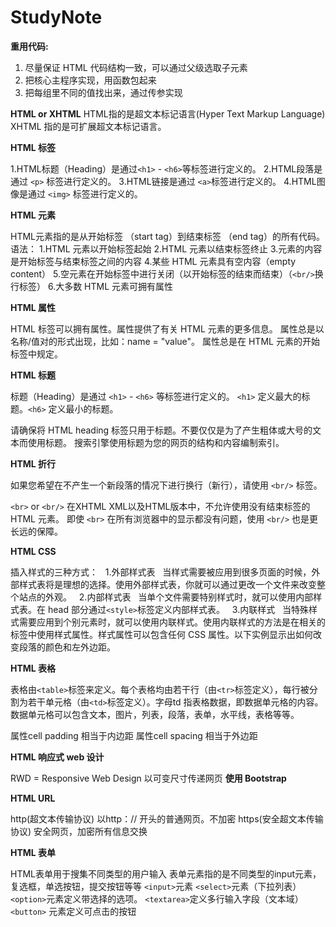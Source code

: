 # StudyNote
**重用代码:**
  1. 尽量保证 HTML 代码结构一致，可以通过父级选取子元素
  2. 把核心主程序实现，用函数包起来
  3. 把每组里不同的值找出来，通过传参实现

**HTML or XHTML**
HTML指的是超文本标记语言(Hyper Text Markup Language)
XHTML 指的是可扩展超文本标记语言。

**HTML 标签**

1.HTML标题（Heading）是通过`<h1>` - `<h6>`等标签进行定义的。
2.HTML段落是通过 `<p>` 标签进行定义的。
3.HTML链接是通过 `<a>`标签进行定义的。
4.HTML图像是通过 `<img>` 标签进行定义的。

**HTML 元素**

HTML元素指的是从开始标签 （start tag）到结束标签 （end tag）的所有代码。
语法：
	1.HTML 元素以开始标签起始
	2.HTML 元素以结束标签终止
	3.元素的内容是开始标签与结束标签之间的内容
	4.某些 HTML 元素具有空内容（empty content）
	5.空元素在开始标签中进行关闭（以开始标签的结束而结束）（`<br/>`换行标签）
	6.大多数 HTML 元素可拥有属性

**HTML 属性**

HTML 标签可以拥有属性。属性提供了有关 HTML 元素的更多信息。
属性总是以名称/值对的形式出现，比如：name = "value"。
属性总是在 HTML 元素的开始标签中规定。

**HTML 标题**

标题（Heading）是通过 `<h1>` - `<h6>` 等标签进行定义的。
`<h1>` 定义最大的标题。`<h6>` 定义最小的标题。

请确保将 HTML heading 标签只用于标题。不要仅仅是为了产生粗体或大号的文本而使用标题。
搜索引擎使用标题为您的网页的结构和内容编制索引。

**HTML 折行**

如果您希望在不产生一个新段落的情况下进行换行（新行），请使用 `<br/>` 标签。

`<br>` or `<br/>`
在XHTML XML以及HTML版本中，不允许使用没有结束标签的 HTML 元素。
即使 `<br>` 在所有浏览器中的显示都没有问题，使用 `<br/>` 也是更长远的保障。


**HTML CSS**

插入样式的三种方式：
&nbsp;	1.外部样式表
&nbsp;	当样式需要被应用到很多页面的时候，外部样式表将是理想的选择。使用外部样式表，你就可以通过更改一个文件来改变整个站点的外观。
&nbsp;  2.内部样式表
&nbsp;  当单个文件需要特别样式时，就可以使用内部样式表。在 head 部分通过`<style>`标签定义内部样式表。
&nbsp;  3.内联样式
&nbsp;  当特殊样式需要应用到个别元素时，就可以使用内联样式。使用内联样式的方法是在相关的标签中使用样式属性。样式属性可以包含任何 CSS 属性。以下实例显示出如何改变段落的颜色和左外边距。

**HTML 表格**

 表格由`<table>`标签来定义。每个表格均由若干行（由`<tr>`标签定义），每行被分割为若干单元格（由`<td>`标签定义）。字母td
 指表格数据，即数据单元格的内容。数据单元格可以包含文本，图片，列表，段落，表单，水平线，表格等等。

属性cell padding 相当于内边距
属性cell spacing 相当于外边距

**HTML 响应式 web 设计**

RWD = Responsive Web Design  以可变尺寸传递网页
 **使用 Bootstrap**

 **HTML URL**

 http(超文本传输协议) 以http：// 开头的普通网页。不加密
 https(安全超文本传输协议) 安全网页，加密所有信息交换

**HTML 表单**

HTML表单用于搜集不同类型的用户输入
表单元素指的是不同类型的input元素，复选框，单选按钮，提交按钮等等
 `<input>`元素
 `<select>`元素（下拉列表）
 &nbsp; `<option>`元素定义带选择的选项。
 `<textarea>`定义多行输入字段（文本域）
   `<button>` 元素定义可点击的按钮





